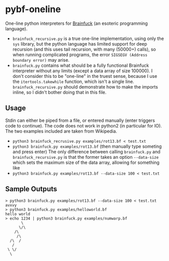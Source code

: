 # pybf-oneline
One-line python interpreters for [Brainfuck](https://en.wikipedia.org/wiki/Brainfuck) (an esoteric programming language).
* `brainfuck_recursive.py` is a true one-line implementation, using only the `sys` library, but the python language has limited 
support for deep recursion (and this uses tail recursion, with many (50000+) calls), so when running complicated programs,
the error `SIGSEGV (Address boundary error)` may arise.
* `brainfuck.py` contains what should be a fully functional Brainfuck interpreter without any limits (except a data array of size 100000).
I don't consider this to be "one-line" in the truest sense, because I use the `itertools.takewhile` function, which isn't a single line.
`brainfuck_recursive.py` should demonstrate how to make the imports inline, so I didn't bother doing that in this file.

## Usage
Stdin can either be piped from a file, or entered manually (enter triggers code to continue). The code does not work in python2 (in particular for IO). The two examples included are taken from Wikipedia.
* `python3 brainfuck_recrusive.py examples/rot13.bf < test.txt`
* `python3 brainfuck.py examples/rot13.bf` (then manually type someting and press enter)
The only difference between calling `brainfuck.py` and `brainfuck_recursive.py` is 
that the former takes an option `--data-size` which sets the maximum size of the data array,
allowing for something like 
* `python3 brainfuck.py examples/rot13.bf --data-size 100 < test.txt`

## Sample Outputs
```
> python3 brainfuck.py examples/rot13.bf --data-size 100 < test.txt                                                
avxvy
> python3 brainfuck.py examples/helloworld.bf                                                                     
hello world
> echo 1234 | python3 brainfuck.py examples/numwarp.bf
       \
      \/\
    /\
     /\
  /\  /
   /
 \ \/
  \
 
```

